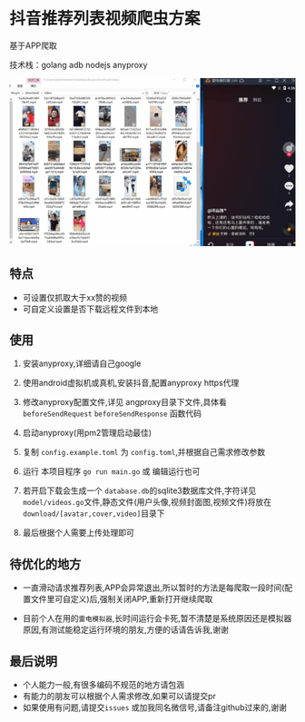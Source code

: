 # 抖音推荐列表视频爬虫方案

基于APP爬取

技术栈：golang adb nodejs anyproxy

![](example.gif)

## 特点
- 可设置仅抓取大于xx赞的视频
- 可自定义设置是否下载远程文件到本地

## 使用

1. 安装anyproxy,详细请自己google

1. 使用android虚拟机或真机,安装抖音,配置anyproxy https代理

1. 修改anyproxy配置文件,详见 angproxy目录下文件,具体看`beforeSendRequest` `beforeSendResponse` 函数代码

1. 启动anyproxy(用pm2管理启动最佳)

1. 复制 `config.example.toml` 为 `config.toml`,并根据自己需求修改参数

1. 运行 本项目程序 `go run main.go` 或 编辑运行也可

1. 若开启下载会生成一个 `database.db`的sqlite3数据库文件,字符详见`model/videos.go`文件,静态文件(用户头像,视频封面图,视频文件)将放在`download/[avatar,cover,video]`目录下

1. 最后根据个人需要上传处理即可

## 待优化的地方

- 一直滑动请求推荐列表,APP会异常退出,所以暂时的方法是每爬取一段时间(配置文件里可自定义)后,强制关闭APP,重新打开继续爬取

- 目前个人在用的`雷电模拟器`,长时间运行会卡死,暂不清楚是系统原因还是模拟器原因,有测试能稳定运行环境的朋友,方便的话请告诉我,谢谢

## 最后说明

- 个人能力一般,有很多编码不规范的地方请包涵
- 有能力的朋友可以根据个人需求修改,如果可以请提交pr
- 如果使用有问题,请提交`issues` 或加我同名微信号,请备注github过来的,谢谢

